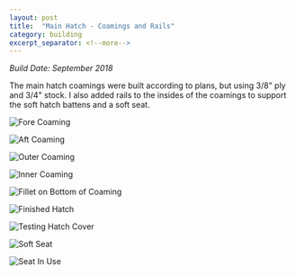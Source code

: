 ```yaml
---
layout: post
title:  "Main Hatch - Coamings and Rails"
category: building
excerpt_separator: <!--more-->
---
```


*Build Date: September 2018*

The main hatch coamings were built according to plans, but using 3/8" ply and 3/4" stock. I also added rails to the insides of the coamings to support the soft hatch battens and a soft seat.

<!--more-->

![Fore Coaming](/assets/images/main-coaming-1.jpg)

![Aft Coaming](/assets/images/main-coaming-2.jpg)

![Outer Coaming](/assets/images/main-coaming-3.jpg)

![Inner Coaming](/assets/images/main-coaming-4.jpg)

![Fillet on Bottom of Coaming](/assets/images/main-coaming-5.jpg)

![Finished Hatch](/assets/images/main-hatch.jpg)

![Testing Hatch Cover](/assets/images/main-soft.jpg)

![Soft Seat](/assets/images/main-seat-1.jpg)

![Seat In Use](/assets/images/main-seat-2.jpg)
